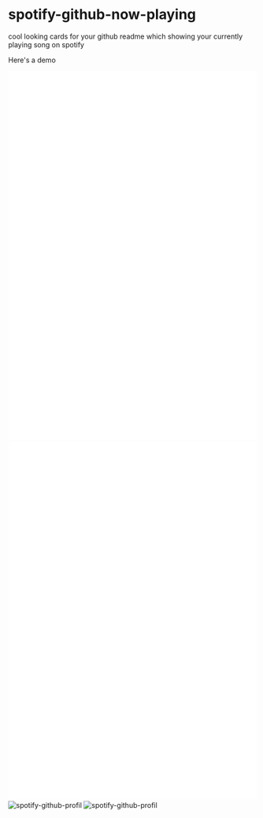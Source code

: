 # spotify-github-now-playing

cool looking cards for your github readme which showing your currently playing song on spotify

Here's a demo

![testing svg rendering in github markdown](docs/card_large.svg)
![testing svg rendering in github markdown](docs/card_med.svg)
![spotify-github-profil](https://readme-now-playing.vercel.app/now-playing/q?uid=bwygdf3k5na8cdy8ek3ofoteq&size=small&background=dark)
![spotify-github-profil](https://now-playing.15adityagaikwad.repl.co/now-playing/q?uid=bwygdf3k5na8cdy8ek3ofoteq&size=small)

<!-- ![spotify-github-profil](https://now-playing.15adityagaikwad.repl.co/now-playing/q?uid=bwygdf3k5na8cdy8ek3ofoteq&size=small) -->
<!-- ![testing svg rendering in github markdown](docs/card_small.svg) -->
